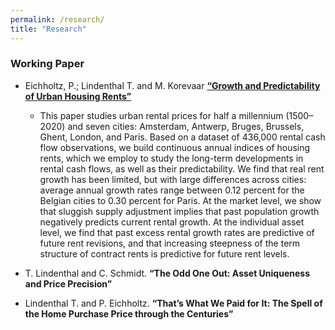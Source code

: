 ```yaml
---
permalink: /research/
title: "Research"
---
```


### Working Paper

* Eichholtz, P.; Lindenthal T. and M. Korevaar <a class="external-link" href="https://papers.ssrn.com/sol3/papers.cfm?abstract_id=3418495" target="_self" title=""><span class="external-link">**“Growth and Predictability of Urban Housing Rents”**</span></a>

  - This paper studies urban rental prices for half a millennium (1500–2020) and seven cities: Amsterdam, Antwerp, Bruges, Brussels, Ghent, London, and Paris. Based on a dataset of 436,000 rental cash flow observations, we build continuous annual indices of housing rents, which we employ to study the long-term developments in rental cash flows, as well as their predictability. We find that real rent growth has been limited, but with large differences across cities: average annual growth rates range between 0.12 percent for the Belgian cities to 0.30 percent for Paris. At the market level, we show that sluggish supply adjustment implies that past population growth negatively predicts current rental growth. At the individual asset level, we find that past excess rental growth rates are predictive of future rent revisions, and that increasing steepness of the term structure of contract rents is predictive for future rent levels.



* T. Lindenthal and C. Schmidt. **&ldquo;The Odd One Out: Asset Uniqueness and Price Precision&rdquo;**

* Lindenthal T. and P. Eichholtz. **“That’s What We Paid for It: The Spell of the Home Purchase Price through the Centuries”**
